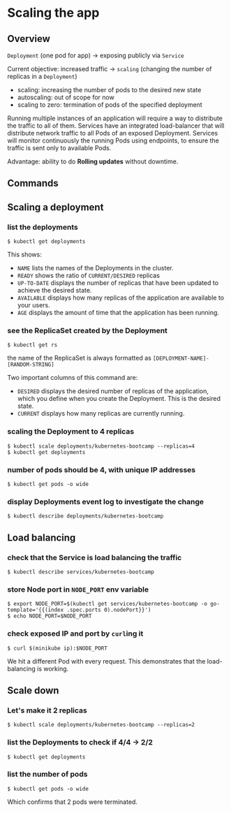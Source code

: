 # Scaling the app

## Overview

`Deployment` (one pod for app) -> exposing publicly via `Service`

Current objective: increased traffic -> `scaling` (changing the number of replicas in a `Deployment`)

* scaling: increasing the number of pods to the desired new state
* autoscaling: out of scope for now
* scaling to zero: termination of pods of the specified deployment

Running multiple instances of an application will require a way to distribute the traffic to all of them. Services have an integrated load-balancer that will distribute network traffic to all Pods of an exposed Deployment. Services will monitor continuously the running Pods using endpoints, to ensure the traffic is sent only to available Pods.

Advantage: ability to do **Rolling updates** without downtime.

## Commands

## Scaling a deployment

### list the deployments
```shell
$ kubectl get deployments
```
This shows:

* `NAME` lists the names of the Deployments in the cluster.
* `READY` shows the ratio of `CURRENT/DESIRED` replicas
* `UP-TO-DATE` displays the number of replicas that have been updated to achieve the desired state.
* `AVAILABLE` displays how many replicas of the application are available to your users.
* `AGE` displays the amount of time that the application has been running.

### see the ReplicaSet created by the Deployment
```shell
$ kubectl get rs
```
the name of the ReplicaSet is always formatted as `[DEPLOYMENT-NAME]-[RANDOM-STRING]`

Two important columns of this command are:

* `DESIRED` displays the desired number of replicas of the application, which you define when you create the Deployment. This is the desired state.
* `CURRENT` displays how many replicas are currently running.

### scaling the Deployment to 4 replicas
```shell
$ kubectl scale deployments/kubernetes-bootcamp --replicas=4
$ kubectl get deployments
```

### number of pods should be 4, with unique IP addresses
```shell
$ kubectl get pods -o wide
```

### display Deployments event log to investigate the change
```shell
$ kubectl describe deployments/kubernetes-bootcamp
```

## Load balancing

### check that the Service is load balancing the traffic
```shell
$ kubectl describe services/kubernetes-bootcamp
```

### store Node port in `NODE_PORT` env variable
```shell
$ export NODE_PORT=$(kubectl get services/kubernetes-bootcamp -o go-template='{{(index .spec.ports 0).nodePort}}')
$ echo NODE_PORT=$NODE_PORT
```

### check exposed IP and port by `curl`ing it
```shell
$ curl $(minikube ip):$NODE_PORT
```
We hit a different Pod with every request. This demonstrates that the load-balancing is working.

## Scale down

### Let's make it 2 replicas
```shell
$ kubectl scale deployments/kubernetes-bootcamp --replicas=2
```

### list the Deployments to check if 4/4 -> 2/2
```shell
$ kubectl get deployments
```

### list the number of pods
```shell
$ kubectl get pods -o wide
```
Which confirms that 2 pods were terminated.
